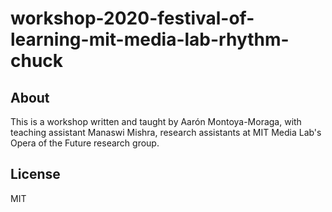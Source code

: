 # workshop-2020-festival-of-learning-mit-media-lab-rhythm-chuck

## About

This is a workshop written and taught by Aarón Montoya-Moraga, with teaching assistant Manaswi Mishra, research assistants at MIT Media Lab's Opera of the Future research group.



## License

MIT
